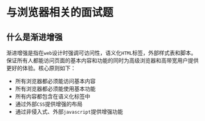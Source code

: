 # 与浏览器相关的面试题

## 什么是渐进增强
渐进增强是指在`web`设计时强调可访问性，语义化`HTML`标签，外部样式表和脚本。保证所有人都能访问页面的基本内容和功能的同时为高级浏览器和高带宽用户提供更好的体验。核心原则如下：
- 所有浏览器都必须能访问基本内容
- 所有浏览器都必须能使用基本功能
- 所有内容都包含在语义化标签中
- 通过外部`CSS`提供增强的布局
- 通过非侵入式、外部`javascript`提供增强功能
